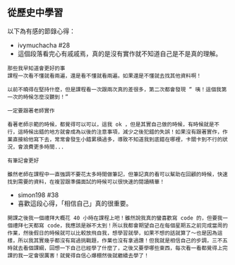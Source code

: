 ## 從歷史中學習

以下為有感的節錄心得：

*  ivymuchacha #28
*  這個段落看完心有戚戚焉，真的是沒有實作就不知道自己是不是真的理解。

```
那些我早知道會更好的事
課程一次看不懂就看兩遍，還是看不懂就看兩遍。如果還是不懂就去找其他資料啊！

以前不曉得在堅持什麼，但是課程看一次跟兩次真的差很多，第二次都會發現 “ 咦！這個我第一次的時候怎麼沒聽到！”

一定要跟著老師實作

看著老師示範的時候，都覺得可以可以，這我 ok ，但是其實自己做的時候，有時候就是不行，這時候出錯的地方就會成為以後的注意事項，減少之後犯錯的失誤！如果沒有跟著實作，作業直接給他寫下去，常常會發生小錯累積過多，導致不知道我到底錯在哪裡，卡關卡到不行的狀況，會浪費更多時間...

有筆記會更好

雖然老師在課程中一直強調不要花太多時間做筆記，但筆記真的看可以幫助在回顧的時候，快速找到需要的資料，在複習跟準備面試的時候可以很快速的閱讀精華！
```

* simon198 #38
* 喜歡這段心得，「相信自己」真的很重要。

```
開課之後我一個禮拜大概花 40 小時在課程上吧！雖然說我真的蠻喜歡寫 code 的，但要我一個禮拜七天都寫 code，我應該是辦不太到！所以我都會期望自己在每個星期五之前完成當周的作業，然後假日的時候就可以比較放飛自我，想學習就學，如果不想的話就算了～也是因為這樣，所以我其實幾乎都沒有寫過挑戰題，作業也沒有拿過讚！但我就是相信自己的步調，三不五時就去看個課綱，回想一下自己已經學了什麼了，之後又要學哪些東西，每次看一看都覺得上完課的我一定會很厲害！就覺得自信心爆棚然後就繼續去學了！
```




